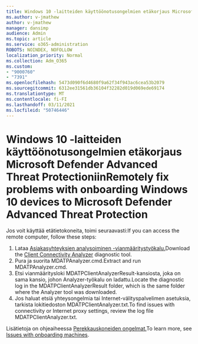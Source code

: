 ```yaml
---
title: Windows 10 -laitteiden käyttöönotusongelmien etäkorjaus Microsoft Defender Advanced Threat Protectioniin
ms.author: v-jmathew
author: v-jmathew
manager: dansimp
audience: Admin
ms.topic: article
ms.service: o365-administration
ROBOTS: NOINDEX, NOFOLLOW
localization_priority: Normal
ms.collection: Adm_O365
ms.custom:
- "9000760"
- "7391"
ms.openlocfilehash: 5473d090f6d4680f9a62f34f943ac6cea53b2079
ms.sourcegitcommit: 6312ee31561db36104f32282d019d069ede69174
ms.translationtype: MT
ms.contentlocale: fi-FI
ms.lasthandoff: 03/11/2021
ms.locfileid: "50746446"
---
```

# <a name="remotely-fix-problems-with-onboarding-windows-10-devices-to-microsoft-defender-advanced-threat-protection"></a><span data-ttu-id="a4c8d-102">Windows 10 -laitteiden käyttöönotusongelmien etäkorjaus Microsoft Defender Advanced Threat Protectioniin</span><span class="sxs-lookup"><span data-stu-id="a4c8d-102">Remotely fix problems with onboarding Windows 10 devices to Microsoft Defender Advanced Threat Protection</span></span>

<span data-ttu-id="a4c8d-103">Jos voit käyttää etätietokoneita, toimi seuraavasti:</span><span class="sxs-lookup"><span data-stu-id="a4c8d-103">If you can access the remote computer, follow these steps:</span></span>

1. <span data-ttu-id="a4c8d-104">Lataa [Asiakasyhteyksien analysoiminen -vianmääritystyökalu.](https://go.microsoft.com/fwlink/?linkid=2143466)</span><span class="sxs-lookup"><span data-stu-id="a4c8d-104">Download the [Client Connectivity Analyzer](https://go.microsoft.com/fwlink/?linkid=2143466) diagnostic tool.</span></span>
2. <span data-ttu-id="a4c8d-105">Pura ja suorita MDATPAnalyzer.cmd.</span><span class="sxs-lookup"><span data-stu-id="a4c8d-105">Extract and run MDATPAnalyzer.cmd.</span></span>
3. <span data-ttu-id="a4c8d-106">Etsi vianmääritysloki MDATPClientAnalyzerResult-kansiosta, joka on sama kansio, johon Analyzer-työkalu on ladattu.</span><span class="sxs-lookup"><span data-stu-id="a4c8d-106">Locate the diagnostic log in the MDATPClientAnalyzerResult folder, which is the same folder where the Analyzer tool was downloaded.</span></span>
4. <span data-ttu-id="a4c8d-107">Jos haluat etsiä yhteysongelmia tai Internet-välityspalvelimen asetuksia, tarkista lokitiedoston MDATPClientAnalyzer.txt.</span><span class="sxs-lookup"><span data-stu-id="a4c8d-107">To find issues with connectivity or Internet proxy settings, review the log file MDATPClientAnalyzer.txt.</span></span>

<span data-ttu-id="a4c8d-108">Lisätietoja on ohjeaiheessa [Perekkauskoneiden ongelmat.](https://go.microsoft.com/fwlink/?linkid=2143634)</span><span class="sxs-lookup"><span data-stu-id="a4c8d-108">To learn more, see [Issues with onboarding machines](https://go.microsoft.com/fwlink/?linkid=2143634).</span></span>
